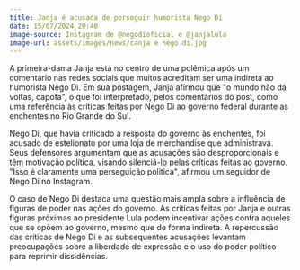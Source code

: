 ```yaml
---
title: Janja é acusada de perseguir humorista Nego Di
date: 15/07/2024 20:40
image-source: Instagram de @negodioficial e @janjalula
image-url: assets/images/news/canja e nego di.jpg
---
```


A primeira-dama Janja está no centro de uma polêmica após um comentário nas redes sociais que muitos acreditam ser uma indireta ao humorista Nego Di. Em sua postagem, Janja afirmou que "o mundo não dá voltas, capota", o que foi interpretado, pelos comentários do post, como uma referência às críticas feitas por Nego Di ao governo federal durante as enchentes no Rio Grande do Sul.

Nego Di, que havia criticado a resposta do governo às enchentes, foi acusado de estelionato por uma loja de merchandise que administrava. Seus defensores argumentam que as acusações são desproporcionais e têm motivação política, visando silenciá-lo pelas críticas feitas ao governo. "Isso é claramente uma perseguição política", afirmou um seguidor de Nego Di no Instagram.

O caso de Nego Di destaca uma questão mais ampla sobre a influência de figuras de poder nas ações do governo. As críticas feitas por Janja e outras figuras próximas ao presidente Lula podem incentivar ações contra aqueles que se opõem ao governo, mesmo que de forma indireta. A repercussão das críticas de Nego Di e as subsequentes acusações levantam preocupações sobre a liberdade de expressão e o uso do poder político para reprimir dissidências.